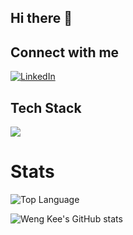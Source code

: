## Hi there 👋

## Connect with me
[![LinkedIn](https://img.shields.io/badge/LinkedIn-0077B5?style=flat&logo=LinkedIn&logoColor=white&link=https://www.linkedin.com/in/wengkee/)](https://www.linkedin.com/in/wengkee/)

## Tech Stack
![](https://skillicons.dev/icons?i=openshift,kubernetes,redhat,linux,java,python,kafka,docker,prometheus,grafana,maven,azure,terraform,gitlab,github&theme=dark&perline=5)

# Stats
![Top Language](https://github-readme-stats.vercel.app/api/top-langs/?username=wengkee&theme=chartreuse-dark&layout=compact&langs_count=8)


![Weng Kee's GitHub stats](https://github-readme-stats.vercel.app/api?username=wengkee&count_private=true&show_icons=true&theme=chartreuse-dark)
